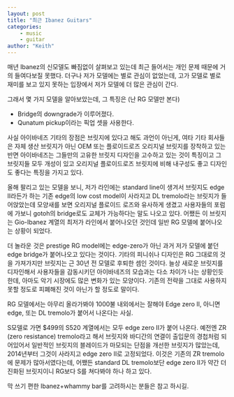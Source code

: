 ```yaml
---
layout: post
title: "최근 Ibanez Guitars"
categories: 
    - music
    - guitar
author: "Keith"
---
```


매년 Ibanez의 신모델도 빠짐없이 살펴보고 있는데 최근 들어서는 개인 문제 때문에 거의 들여다보질 못했다. 더구나 저가 모델에는 별로 관심이 없었는데, 고가 모델로 별로 재미를 보고 있지 못하는 입장에서 저가 모델에 더 많은 관심이 간다.

그래서 몇 가지 모델을 알아보았는데, 그 특징은 (난 RG 모델만 본다)
- Bridge의 downgrade가 이루어졌다.
- Qunatum pickup이라는 픽업 셋을 사용한다.

사실 아이바네즈 기타의 장점은 브릿지에 있다고 해도 과언이 아닌게, 여타 기타 회사들은 자체 생산 브릿지가 아닌 OEM 또는 플로이드로즈 오리지널 브릿지를 장착하고 있는 반면 아이바네즈는 그들만의 고유한 브릿지 디자인을 고수하고 있는 것이 특징이고 그 브릿지들 모두 개성이 있고 오리지널 플로이드로즈 브릿지에 비해 내구성도 좋고 디자인도 좋다는 특징을 가지고 있다.

올해 팔리고 있는 모델을 보니, 저가 라인에는 standard line이 생겨서 브릿지도 edge II라든가 하는 기존 edge의 low cost model이 사라지고 DL tremolo라는 브릿지가 들어앉았는데 모양새를 보면 오리지널 플로이드 로즈와 유사하게 생겼고 사용자들의 포럼에 가보니 gotoh의 bridge로도 교체가 가능하다는 말도 나오고 있다. 어쨌든 이 브릿지는 Gio-Ibanez 계열의 최저가 라인에서 붙어나오던 것인데 일반 RG 모델에 붙어나오는 상황이 되었다. 

더 놀라운 것은 prestige RG model에는 edge-zero가 아닌 과거 저가 모델에 붙던 edge bridge가 붙어나오고 있다는 것이다. 기타의 피니쉬나 디자인은 RG 그대로의 것을 가져가지만 브릿지는 근 30년 전 모델로 후퇴한 셈인 것이다. 늘상 새로운 브릿지를 디자인해서 사용자들을 감동시키던 아이바네즈의 모습과는 다소 차이가 나는 상황인듯 한데, 아마도 악기 시장에도 많은 변화가 있는 모양이다. 기존의 전략을 그대로 사용하지 못할 정도로 피폐해진 것이 아닌가 할 정도로 말이다.

RG 모델에서는 아무리 올라가봐야 1000불 내외에서는 잘해야 Edge zero II, 아니면 edge, 또는 DL tremolo가 붙어서 나온다는 사실. 

S모델로 가면 $499의 S520 계열에서는 모두 edge zero II가 붙어 나온다. 예전엔 ZR (zero resistance) tremolo라고 해서 브릿지와 바디간의 연결이 출입문의 경첩처럼 되어있어서 일반적인 브릿지의 블레이드가 마모되는 단점을 개선한 브릿지가 많았는데, 2014년부터 그것이 사라지고 edge zero II로 고정되었다. 이것은 기존의 ZR tremolo에 문제가 많아서였다는데, 어쨌든 standard DL tremolo보단 edge zero II가 약간 더 진화된 브릿지이니 RG보다 S를 쳐다봐야 하나 하고 있다. 

막 쓰기 편한 Ibanez+whammy bar를 고려하시는 분들은 참고 하시길.
